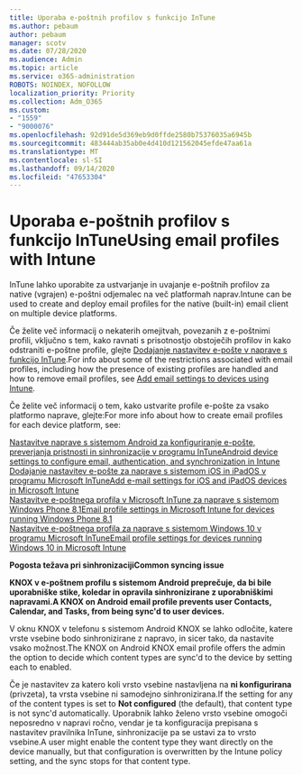 ```yaml
---
title: Uporaba e-poštnih profilov s funkcijo InTune
ms.author: pebaum
author: pebaum
manager: scotv
ms.date: 07/28/2020
ms.audience: Admin
ms.topic: article
ms.service: o365-administration
ROBOTS: NOINDEX, NOFOLLOW
localization_priority: Priority
ms.collection: Adm_O365
ms.custom:
- "1559"
- "9000076"
ms.openlocfilehash: 92d91de5d369eb9d0ffde2580b75376035a6945b
ms.sourcegitcommit: 483444ab35ab0e4d410d121562045efde47aa61a
ms.translationtype: MT
ms.contentlocale: sl-SI
ms.lasthandoff: 09/14/2020
ms.locfileid: "47653304"
---
```

# <a name="using-email-profiles-with-intune"></a><span data-ttu-id="8940c-102">Uporaba e-poštnih profilov s funkcijo InTune</span><span class="sxs-lookup"><span data-stu-id="8940c-102">Using email profiles with Intune</span></span>

<span data-ttu-id="8940c-103">InTune lahko uporabite za ustvarjanje in uvajanje e-poštnih profilov za native (vgrajen) e-poštni odjemalec na več platformah naprav.</span><span class="sxs-lookup"><span data-stu-id="8940c-103">Intune can be used to create and deploy email profiles for the native (built-in) email client on multiple device platforms.</span></span>

<span data-ttu-id="8940c-104">Če želite več informacij o nekaterih omejitvah, povezanih z e-poštnimi profili, vključno s tem, kako ravnati s prisotnostjo obstoječih profilov in kako odstraniti e-poštne profile, glejte [Dodajanje nastavitev e-pošte v naprave s funkcijo InTune](https://docs.microsoft.com/intune/email-settings-configure).</span><span class="sxs-lookup"><span data-stu-id="8940c-104">For info about some of the restrictions associated with email profiles, including how the presence of existing profiles are handled and how to remove email profiles, see [Add email settings to devices using Intune](https://docs.microsoft.com/intune/email-settings-configure).</span></span>

<span data-ttu-id="8940c-105">Če želite več informacij o tem, kako ustvarite profile e-pošte za vsako platformo naprave, glejte:</span><span class="sxs-lookup"><span data-stu-id="8940c-105">For more info about how to create email profiles for each device platform, see:</span></span>

[<span data-ttu-id="8940c-106">Nastavitve naprave s sistemom Android za konfiguriranje e-pošte, preverjanja pristnosti in sinhronizacije v programu InTune</span><span class="sxs-lookup"><span data-stu-id="8940c-106">Android device settings to configure email, authentication, and synchronization in Intune</span></span>](https://docs.microsoft.com/intune/email-settings-android)  
[<span data-ttu-id="8940c-107">Dodajanje nastavitev e-pošte za naprave s sistemom iOS in iPadOS v programu Microsoft InTune</span><span class="sxs-lookup"><span data-stu-id="8940c-107">Add e-mail settings for iOS and iPadOS devices in Microsoft Intune</span></span>](https://docs.microsoft.com/intune/email-settings-ios)  
[<span data-ttu-id="8940c-108">Nastavitve e-poštnega profila v Microsoft InTune za naprave s sistemom Windows Phone 8,1</span><span class="sxs-lookup"><span data-stu-id="8940c-108">Email profile settings in Microsoft Intune for devices running Windows Phone 8.1</span></span>](https://docs.microsoft.com/intune/email-settings-windows-phone-8-1)  
[<span data-ttu-id="8940c-109">Nastavitve e-poštnega profila za naprave s sistemom Windows 10 v programu Microsoft InTune</span><span class="sxs-lookup"><span data-stu-id="8940c-109">Email profile settings for devices running Windows 10 in Microsoft Intune</span></span>](https://docs.microsoft.com/intune/email-settings-windows-10)

<span data-ttu-id="8940c-110">**Pogosta težava pri sinhronizaciji**</span><span class="sxs-lookup"><span data-stu-id="8940c-110">**Common syncing issue**</span></span>

<span data-ttu-id="8940c-111">**KNOX v e-poštnem profilu s sistemom Android preprečuje, da bi bile uporabniške stike, koledar in opravila sinhronizirane z uporabniškimi napravami.**</span><span class="sxs-lookup"><span data-stu-id="8940c-111">**A KNOX on Android email profile prevents user Contacts, Calendar, and Tasks, from being sync'd to user devices.**</span></span>

<span data-ttu-id="8940c-112">V oknu KNOX v telefonu s sistemom Android KNOX se lahko odločite, katere vrste vsebine bodo sinhronizirane z napravo, in sicer tako, da nastavite vsako možnost.</span><span class="sxs-lookup"><span data-stu-id="8940c-112">The KNOX on Android KNOX email profile offers the admin the option to decide which content types are sync'd to the device by setting each to enabled.</span></span>

<span data-ttu-id="8940c-113">Če je nastavitev za katero koli vrsto vsebine nastavljena na **ni konfigurirana** (privzeta), ta vrsta vsebine ni samodejno sinhronizirana.</span><span class="sxs-lookup"><span data-stu-id="8940c-113">If the setting for any of the content types is set to **Not configured** (the default), that content type is not sync'd automatically.</span></span> <span data-ttu-id="8940c-114">Uporabnik lahko želeno vrsto vsebine omogoči neposredno v napravi ročno, vendar je ta konfiguracija prepisana s nastavitev pravilnika InTune, sinhronizacije pa se ustavi za to vrsto vsebine.</span><span class="sxs-lookup"><span data-stu-id="8940c-114">A user might enable the content type they want directly on the device manually, but that configuration is overwritten by the Intune policy setting, and the sync stops for that content type.</span></span>

